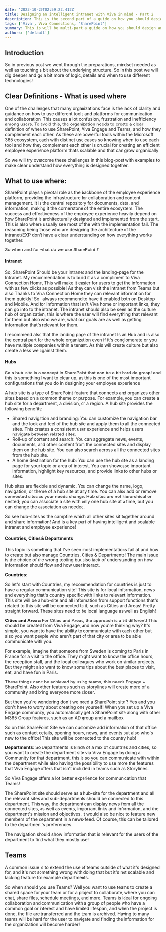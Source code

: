 ```yaml
---
date: '2023-10-29T02:59:22.412Z'
title: Designing an intelligent intranet with Viva in mind - Part 2
description: This is the second part of a guide on how you should design and architect your intelligent intranet, the do's and dont's and best practices.
tags: ['Viva', Viva Connections, 'SharePoint']
summary: This is will be multi-part a guide on how you should design and architect your intelligent intranet
authors: ['default']
---
```


## Introduction

So in previous post we went through the preparations, mindset needed as well as touching a bit about the underlying structure. So in this post we will dig deeper and go a bit more of logic, details and when to use different technologies!

## Clear Definitions - What is used where

One of the challenges that many organizations face is the lack of clarity and guidance on how to use different tools and platforms for communication and collaboration. This causes a lot confusion, frustration and inefficiency among users. To avoid this, the organization needs to create a clear definition of when to use SharePoint, Viva Engage and Teams, and how they complement each other. As these are powerful tools within the Microsoft 365 ecosystem, each with distinct use cases so knowing when to use each tool and how they complement each other is crucial for creating an efficient employee experience platform thats scalable and that can grow organically

So we will try overcome these challenges in this blog-post with examples to make clear understand how everything is designed together.

## What to use where:

SharePoint plays a pivotal role as the backbone of the employee experience platform, providing the infrastructure for collaboration and content management. It is the central repository for documents, data, and information, making it the cornerstone of the entire ecosystem. The success and effectiveness of the employee experience heavily depend on how SharePoint is architecturally designed and implemented from the start. This is also where usually see most of the with the implementation fail. The reasoning being those who are designing the architecture of the intranet/EXP don't have a clear understanding on how everything works together.

So when and for what do we use SharePoint ?

#### Intranet

So, SharePoint Should be your intranet and the landing-page for the Intranet. My recommendation is to build it as a compliment to Viva Connection Home, This will make it easier for users to get the information with as few clicks as possible! As they can visit the intranet from Teams but also Thanks to Viva Connection Home they can relevant information for them quickly! So I always recommend to have it enabled both on Desktop and Mobile. And for Information that isn't Viva home or important links, they can go into to the intranet. The intranet should also be seen as the culture hub of organization, this is where the user will find everything that relevant for them but also who we are, what our goals are as well as getting information that's relevant for them.

I recommend also that the landing page of the intranet Is an Hub and is also the central part for the whole organization even if it's conglomerate or you have multiple companies within a tenant. As this will create culture but also create a less we against them.

#### Hubs

So a hub-site is a concept in SharePoint that can be a bit hard do grasp! and this is something I want to clear up, as this is one of the most important configurations that you do in designing your employee experience

A hub site is a type of SharePoint feature that connects and organizes other sites based on a common theme or purpose. For example, you can create a hub site for a department, a division, or a region. A hub site provides the following benefits:

- Shared navigation and branding: You can customize the navigation bar and the look and feel of the hub site and apply them to all the connected sites. This creates a consistent user experience and helps users navigate between related sites.
- Roll-up of content and search: You can aggregate news, events, documents, and other content from the connected sites and display them on the hub site. You can also search across all the connected sites from the hub site.
- A home destination for the hub: You can use the hub site as a landing page for your topic or area of interest. You can showcase important information, highlight key resources, and provide links to other hubs or sites.

Hub sites are flexible and dynamic. You can change the name, logo, navigation, or theme of a hub site at any time. You can also add or remove connected sites as your needs change. Hub sites are not hierarchical or nested; you can associate a site with only one hub site at a time, but you can change the association as needed.

So see hub-sites as the campfire which all other sites sit together around and share information! And is a key part of having intelligent and scalable intranet and employee experience!

#### Countries, Cities & Departments

This topic is something that I've seen most implementations fail at and how to create but also manage Countries, Cities & Departments!
The main issue is the choice of the wrong tooling but also lack of understanding on how information should flow and how user interact.

**Countries**:

So let's start with Countries, my recommendation for countries is just to have a regular communication site! This site is for local information, news and everything that's country specific with links to relevant information. This site will be a hub-site and all information from support functions that's related to this site will be connected to it, such as Cities and Areas! Pretty straight forward. These sites need to be local language as well as English!

**Cities and Areas**:
For Cities and Areas, the approach is a bit different! This should be created from Viva Engage, and now you're thinking why?
It's simple, you want to have the ability to communicate with each other but also you want people who aren't part of that city or area to be able communicate with you.

For example, imagine that someone from Sweden is coming to Paris in France for a visit to the office. They might want to know the office hours, the reception staff, and the local colleagues who work on similar projects. But they might also want to know some tips about the best places to visit, eat, and have fun in Paris.

These things can't be achieved by using teams, this needs Engage + SharePoint. Also other features such as storylines will create more of a community and bring everyone more closer.

But then you're wondering don't we need a SharePoint site ? Yes and you don't have to worry about creating one yourself! When you set up a Viva Engage community, you automatically get a SharePoint site along with other M365 Group features, such as an AD group and a mailbox.

So on this SharePoint Site we can customize add information of that office such as contact details, opening hours, news, and events but also who's new to the office! This site will be connected to the country hub!

**Departments**:
So Departments is kinda of a mix of countries and cities, so you want to create the department site via Viva Engage by doing a Community for that department, this is so you can communicate with within the department while also having the possibility to use more the features that Viva Engage offers that isn't included in teams such as Storylines.

So Viva Engage offers a lot better experience for communication that Teams!

The SharePoint site should serve as a hub-site for the department and all the relevant sites and sub-departments should be connected to this department. This way, the department can display news from all the connected sites, as well as events, important links and information, and the department's mission and objectives. It would also be nice to feature new members of the department in a news-feed. Of course, this can be tailored to the department's preferences.

The navigation should show information that is relevant for the users of the department to find what they mostly use!

## Teams

A common issue is to extend the use of teams outside of what it's designed for, and it's not something wrong with doing that but it's not scalable and lacking feature for example departments.

So when should you use Teams? Well you want to use teams to create a shared space for your team or for a project to collaborate, where you can chat, share files, schedule meetings, and more. Teams is ideal for ongoing collaboration and communication with a group of people who have a common goal or interest and have limited lifespan, and when the project is done, the file are transferred and the team is archived. Having to many teams will be hard for the user to navigate and finding the information for the organization will become harder!
